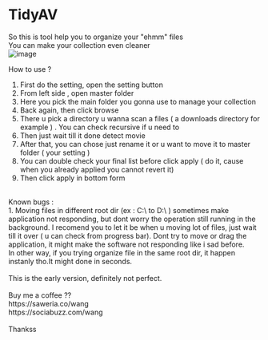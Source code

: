 # TidyAV
So this is tool help you to organize your "ehmm" files <br>
You can make your collection even cleaner <br>
![image](https://github.com/x-wang-x/TidyAV/assets/69587456/249cbb4f-00fe-461e-9b3d-642c935311b7)
<br>

How to use ?
1. First do the setting, open the setting button
2. From left side , open master folder
3. Here you pick the main folder you gonna use to manage your collection
4. Back again, then click browse
5. There u pick a directory u wanna scan a files ( a downloads directory for example ) . You can check recursive if u need to
6. Then just wait till it done detect movie 
7. After that, you can chose just rename it or u want to move it to master folder ( your setting )
8. You can double check your final list before click apply ( do it, cause when you already applied you cannot revert it)
9. Then click apply in bottom form
<br>
Known bugs : <br>
  1. Moving files in different root dir (ex : C:\ to D:\ ) sometimes make application not responding, but dont worry the operation still running in the background. I recomend you to let it be when u moving lot of files, just wait till it over ( u can check from progress bar). Dont try to move or drag the application, it might make the software not responding like i sad before. <br>
In other way, if you trying organize file in the same root dir, it happen instanly tho.It might done in seconds.<br>
<br>
This is the early version, definitely not perfect. <br>
<br>
Buy me a coffee ?? <br>
https://saweria.co/wang <br>
https://sociabuzz.com/wang <br>
<br>
Thankss
